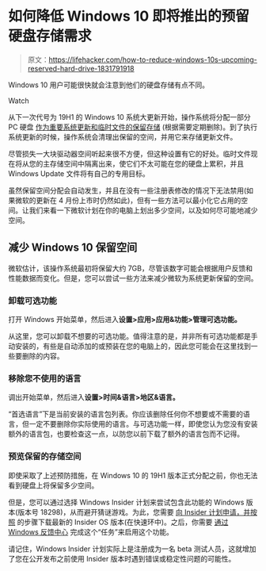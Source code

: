 # 如何降低 Windows 10 即将推出的预留硬盘存储需求

> 原文：<https://lifehacker.com/how-to-reduce-windows-10s-upcoming-reserved-hard-drive-1831791918>

Windows 10 用户可能很快就会注意到他们的硬盘存储有点不同。

Watch

从下一次代号为 19H1 的 Windows 10 系统大更新开始，操作系统将分配一部分 PC 硬盘 [作为重要系统更新和临时文件的保留存储](https://blogs.technet.microsoft.com/filecab/2019/01/07/windows-10-and-reserved-storage/) (根据需要定期删除)。到了执行系统更新的时候，操作系统会清理出保留的空间，并用它来存储更新文件。

尽管损失一大块驱动器空间听起来很不方便，但这种设置有它的好处。临时文件现在将从您的主存储空间中隔离出来，使它们不太可能在您的硬盘上累积，并且 Windows Update 文件将有自己的专用目标。

虽然保留空间分配会自动发生，并且在没有一些注册表修改的情况下无法禁用(如果微软的更新在 4 月份上市时仍然如此)，但有一些方法可以最小化它占用的空间。让我们来看一下微软计划在你的电脑上划出多少空间，以及如何尽可能地减少空间。

## 减少 Windows 10 保留空间

微软估计，该操作系统最初将保留大约 7GB，尽管该数字可能会根据用户反馈和性能数据而变化。但是，您可以尝试一些方法来减少微软为系统更新保留的空间。

### 卸载可选功能

打开 Windows 开始菜单，然后进入**设置>应用>应用&功能>管理可选功能。**

从这里，您可以卸载不想要的可选功能。值得注意的是，并非所有可选功能都是手动安装的，有些是自动添加的或预装在您的电脑上的，因此您可能会在这里找到一些要删除的内容。

### 移除您不使用的语言

调出开始菜单，然后进入**设置>时间&语言>地区&语言。**

“首选语言”下是当前安装的语言包列表。你应该删除任何你不想要或不需要的语言，但一定不要删除你实际使用的语言。与可选功能一样，即使您认为您没有安装额外的语言包，也要检查这一点，以防您以前下载了额外的语言包而不记得。

### 预览保留的存储空间

即使采取了上述预防措施，在 Windows 10 的 19H1 版本正式分配之前，你也无法看到硬盘上将保留多少空间。

但是，您可以通过选择 Windows Insider 计划来尝试包含此功能的 Windows 版本(版本号 18298)，从而避开猜谜游戏。为此，您需要 [向 Insider 计划申请，并按照](https://insider.windows.com/en-us/getting-started/) 的步骤下载最新的 Insider OS 版本(在快速环中)。之后，你需要 [通过 Windows 反馈中心](http://aka.ms/reservedstoragequest) 完成这个“任务”来启用这个功能。

请记住，Windows Insider 计划实际上是注册成为一名 beta 测试人员，这就增加了您在公开发布之前使用 Insider 版本时遇到错误或稳定性问题的可能性。